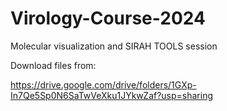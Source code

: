 # Virology-Course-2024

Molecular visualization and SIRAH TOOLS session

Download files from:

https://drive.google.com/drive/folders/1GXp-In7Qe5Sp0N6SaTwVeXku1JYkwZaf?usp=sharing
